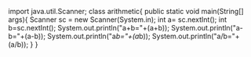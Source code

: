 import java.util.Scanner;
class arithmetic{
public static void main(String[] args){
Scanner sc = new Scanner(System.in);
int a= sc.nextInt();
int b=sc.nextInt();
System.out.println("a+b="+(a+b));
System.out.println("a-b="+(a-b));
System.out.println("a*b="+(a*b));
System.out.println("a/b="+(a/b));
       }
}
